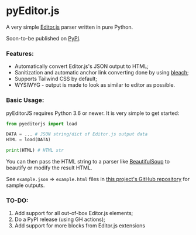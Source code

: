 # pyEditor.js

A very simple [Editor.js](https://editorjs.io) parser written in pure Python.

Soon-to-be published on [PyPI](https://pypi.org).

### Features:
- Automatically convert Editor.js's JSON output to HTML;
- Sanitization and automatic anchor link converting done by using [bleach]();
- Supports Tailwind CSS by default;
- WYSIWYG - output is made to look as similar to editor as possible.


### Basic Usage:

pyEditorJS requires Python 3.6 or newer. It is very simple to get started:

```python
from pyeditorjs import load

DATA = ... # JSON string/dict of Editor.js output data
HTML = load(DATA)

print(HTML) # HTML str
```

You can then pass the HTML string to a parser like [BeautifulSoup](https://www.crummy.com/software/BeautifulSoup/) to beautify or modify the result HTML.

See `example.json` => `example.html` files in [this project's GitHub repository](https://github.com/CWKevo/pyeditorjs) for sample outputs.


### TO-DO:
1. Add support for all out-of-box Editor.js elements;
2. Do a PyPI release (using GH actions);
3. Add support for more blocks from Editor.js extensions
